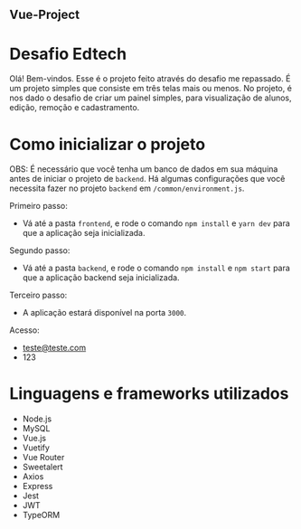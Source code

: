 ## Vue-Project
# Desafio Edtech

Olá! Bem-vindos. Esse é o projeto feito através do desafio me repassado. É um projeto simples que consiste em três telas mais ou menos. No projeto, é nos dado o desafio de criar um painel simples, para visualização de alunos, edição, remoção e cadastramento.

# Como inicializar o projeto

OBS: É necessário que você tenha um banco de dados em sua máquina antes de iniciar o projeto de `backend`. Há algumas configurações que você necessita fazer no projeto `backend` em `/common/environment.js`.

Primeiro passo:
  - Vá até a pasta `frontend`, e rode o comando `npm install` e `yarn dev` para que a aplicação seja inicializada.

Segundo passo:
  - Vá até a pasta `backend`, e rode o comando `npm install` e `npm start` para que a aplicação backend seja inicializada.

Terceiro passo:
  - A aplicação estará disponível na porta `3000`.

Acesso:
  - teste@teste.com
  - 123

# Linguagens e frameworks utilizados

- Node.js
- MySQL
- Vue.js
- Vuetify
- Vue Router
- Sweetalert
- Axios
- Express
- Jest
- JWT
- TypeORM
